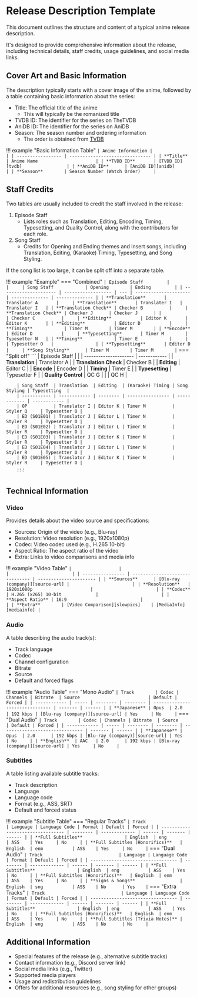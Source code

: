 # Release Description Template

This document outlines the structure and content of a typical anime release description.

It's designed to provide comprehensive information about the release,
including technical details, staff credits, usage guidelines, and social media links.

## Cover Art and Basic Information

The description typically starts with a cover image of the anime,
followed by a table containing basic information about the series:

- Title: The official title of the anime
    - This will typically be the romanized title
- TVDB ID: The identifier for the series on TheTVDB
- AniDB ID: The identifier for the series on AniDB
- Season: The season number and ordering information
    - The order is obtained from [TVDB][tvdb]

!!! example "Basic Information Table"
    ```
    | Anime Information |                                 |
    | ----------------- | ------------------------------- |
    | **Title**         | Anime Name                      |
    | **TVDB ID**       | [TVDB ID][tvdb]                 |
    | **AniDB ID**      | [AniDB ID][anidb]               |
    | **Season**        | Season Number (Watch Order)     |
    ```

## Staff Credits

Two tables are usually included to credit the staff involved in the release:

1. Episode Staff
      - Lists roles such as Translation, Editing, Encoding, Timing, Typesetting, and Quality Control,
   along with the contributors for each role.
2. Song Staff
      - Credits for Opening and Ending themes and insert songs,
        including Translation, Editing, (Karaoke) Timing, Typesetting, and Song Styling.

If the song list is too large,
it can be split off into a separate table.

!!! example "Example"
    === "Combined"
        ```
        | Episode Staff         |                    |     | Song Staff            | Opening        | Ending         |
        | --------------------- | ------------------ | --- | --------------------- | -------------- | -------------- |
        | **Translation**       | Translator A       |     | **Translation**       | Translater I   | Translater I   |
        | **Translation Check** | Checker B          |     | **Translation Check** | Checker J      | Checker J      |
        |                       | Checker C          |     | **Editing**           | Editor K       | Editor K       |
        | **Editing**           | Editor D           |     | **Timing**            | Timer M        | Timer M        |
        | **Encode**            | Editor D           |     | **Typesetting**       | Timer M        | Typesetter N   |
        | **Timing**            | Timer E            |     |                       | Typesetter O   |                |
        | **Typesetting**       | Editor D           |     | **Song Styling**      | Timer M        | Timer M        |
        ```
    === "Split off"
        ```
        | Episode Staff         |              |
        | --------------------- | ------------ |
        | **Translation**       | Translator A |
        | **Translation Check** | Checker B    |
        | **Editing**           | Editor C     |
        | **Encode**            | Encoder D    |
        | **Timing**            | Timer E      |
        | **Typesetting**       | Typesetter F |
        | **Quality Control**   | QC G         |
        |                       | QC H         |

        | Song Staff  | Translation  | Editing  | (Karaoke) Timing | Song Styling | Typesetting  |
        | ----------- | ------------ | -------- | ---------------- | ------------ | ------------ |
        | OP          | Translator I | Editor K | Timer M          | Styler Q     | Typesetter O |
        | ED (S01E01) | Translator J | Editor L | Timer N          | Styler R     | Typesetter O |
        | ED (S01E02) | Translator J | Editor L | Timer N          | Styler R     | Typesetter O |
        | ED (S01E03) | Translator J | Editor K | Timer N          | Styler R     | Typesetter O |
        | ED (S01E04) | Translator J | Editor L | Timer N          | Styler R     | Typesetter O |
        | ED (S01E05) | Translator J | Editor K | Timer N          | Styler R     | Typesetter O |
        ...
        ```

## Technical Information

### Video

Provides details about the video source and specifications:

- Sources: Origin of the video (e.g., Blu-ray)
- Resolution: Video resolution (e.g., 1920x1080p)
- Codec: Video codec used (e.g., H.265 10-bit)
- Aspect Ratio: The aspect ratio of the video
- Extra: Links to video comparisons and media info

!!! example "Video Table"
    ```
    |                  |                                 |                        |
    | ---------------- | ------------------------------- | ---------------------- |
    | **Sources**      | [Blu-ray (company)][source-url] |                        |
    | **Resolution**   | 1920x1080p                      |                        |
    | **Codec**        | H.265 (x265) 10-bit             |                        |
    | **Aspect Ratio** | 16:9                            |                        |
    | **Extra**        | [Video Comparison][slowpics]    | [MediaInfo][mediainfo] |
    ```

### Audio

A table describing the audio track(s):

- Track language
- Codec
- Channel configuration
- Bitrate
- Source
- Default and forced flags

!!! example "Audio Table"
    === "Mono Audio"
        ```
        | Track        | Codec | Channels | Bitrate  | Source                          | Default | Forced |
        | ------------ | ----- | -------- | -------- | ------------------------------- | ------- | ------ |
        | **Japanese** | Opus  | 2.0      | 192 kbps | [Blu-ray (company)][source-url] | Yes     | No     |
        ```
    === "Dual Audio"
        ```
        | Track        | Codec | Channels | Bitrate  | Source                          | Default | Forced |
        | ------------ | ----- | -------- | -------- | ------------------------------- | ------- | ------ |
        | **Japanese** | Opus  | 2.0      | 192 kbps | [Blu-ray (company)][source-url] | Yes     | No     |
        | **English**  | AAC   | 2.0      | 192 kbps | [Blu-ray (company)][source-url] | Yes     | No     |
        ```

### Subtitles

A table listing available subtitle tracks:

- Track description
- Language
- Language code
- Format (e.g., ASS, SRT)
- Default and forced status

!!! example "Subtitle Table"
    === "Regular Tracks"
        ```
        | Track                             | Language | Language Code | Format | Default | Forced |
        | --------------------------------- | -------- | ------------- | ------ | ------- | ------ |
        | **Full Subtitles**                | English  | eng           | ASS    | Yes     | No     |
        | **Full Subtitles (Honorifics)**   | English  | enm           | ASS    | Yes     | No     |
        ```
    === "Dual Audio"
        ```
        | Track                             | Language | Language Code | Format | Default | Forced |
        | --------------------------------- | -------- | ------------- | ------ | ------- | ------ |
        | **Full Subtitles**                | English  | eng           | ASS    | Yes     | No     |
        | **Full Subtitles (Honorifics)**   | English  | enm           | ASS    | Yes     | No     |
        | **Signs & Songs**                 | English  | sng           | ASS    | No      | Yes    |
        ```
    === "Extra Tracks"
        ```
        | Track                             | Language | Language Code | Format | Default | Forced |
        | --------------------------------- | -------- | ------------- | ------ | ------- | ------ |
        | **Full Subtitles**                | English  | eng           | ASS    | Yes     | No     |
        | **Full Subtitles (Honorifics)**   | English  | enm           | ASS    | Yes     | No     |
        | **Full Subtitles (Trivia Notes)** | English  | eng           | ASS    | No      | No     |
        ```

## Additional Information

- Special features of the release (e.g., alternative subtitle tracks)
- Contact information (e.g., Discord server link)
- Social media links (e.g., Twitter)
- Supported media players
- Usage and redistribution guidelines
- Offers for additional resources (e.g., song styling for other groups)

[tvdb]: https://www.thetvdb.com/
